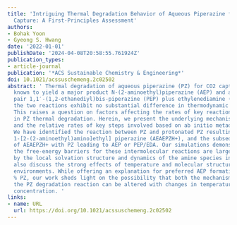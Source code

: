 ```yaml
---
title: 'Intriguing Thermal Degradation Behavior of Aqueous Piperazine for Carbon Dioxide
  Capture: A First-Principles Assessment'
authors:
- Bohak Yoon
- Gyeong S. Hwang
date: '2022-01-01'
publishDate: '2024-04-08T20:58:55.761924Z'
publication_types:
- article-journal
publication: '*ACS Sustainable Chemistry & Engineering*'
doi: 10.1021/acssuschemeng.2c02502
abstract: ' Thermal degradation of aqueous piperazine (PZ) for CO2 capture is experimentally
  known to yield a major product N-(2-aminoethyl)piperazine (AEP) and a minor product
  pair 1,1′-(1,2-ethanediyl)bis-piperazine (PEP) plus ethylenediamine (EDA), although
  the two reactions exhibit no substantial difference in thermodynamic favorability.
  This raises a question on factors affecting the rates of key reactions involved
  in PZ thermal degradation. Herein, we present the underlying mechanisms of PZ degradation
  and the relative rates of key steps involved based on ab initio metadynamics simulations.
  We have identified the reaction between PZ and protonated PZ resulting in an intermediate,
  1-[2-(2-aminoethyl)amino]ethyl] piperazine (AEAEPZH+), and the subsequent reaction
  of AEAEPZH+ with PZ leading to AEP or PEP/EDA. Our simulations demonstrate that
  the free-energy barriers for these intermolecular reactions are largely determined
  by the local solvation structure and dynamics of the amine species involved. We
  also discuss the strong effects of temperature and molecular structure on the solvation
  environments. While offering an explanation for preferred AEP formation in 30 wt
  % PZ, our work sheds light on the possibility that both the mechanism and rate of
  the PZ degradation reaction can be altered with changes in temperature and amine
  concentration. '
links:
- name: URL
  url: https://doi.org/10.1021/acssuschemeng.2c02502
---
```


